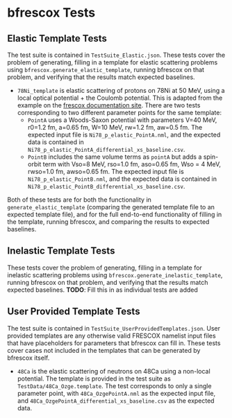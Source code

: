 bfrescox Tests
============================

Elastic Template Tests
----------------------

The test suite is contained in `TestSuite_Elastic.json`. These tests cover the problem of generating, filling in a template for elastic scattering problems using `bfrescox.generate_elastic_template`, running bfrescox on 
that problem, and verifying that the results match expected baselines.

- `78Ni_template` is elastic scattering of protons on 78Ni at 50 MeV, using a local optical potential + the Coulomb potential. This is adapted from the example on the [frescox documentation site](https://www.fresco.org.uk/examples/B1-example-el.in). There are two tests corresponding to two different parameter points for the same template:  
    - `PointA` uses a Woods-Saxon potential with parameters V=40 MeV, r0=1.2 fm, a=0.65 fm, W=10 MeV, rw=1.2 fm, aw=0.5 fm. The expected input file is `Ni78_p_elastic_PointA.nml`, and the expected data is contained in `Ni78_p_elastic_PointA_differential_xs_baseline.csv`.
    - `PointB` includes the same volume terms as `pointA` but adds a spin-orbit term with Vso=8 MeV, rso=1.0 fm, aso=0.65 fm, Wso = 4 MeV, rwso=1.0 fm, awso=0.65 fm. The expected input file is `Ni78_p_elastic_PointB.nml`, and the expected data is contained in `Ni78_p_elastic_PointB_differential_xs_baseline.csv`.

Both of these tests are for both the functionality in `generate_elastic_template` (comparing the generated template file to an expected template file), and for the full end-to-end functionality of filling in the template, running bfrescox, and comparing the results to expected baselines.

Inelastic Template Tests
------------------------
These tests cover the problem of generating, filling in a template for inelastic
scattering problems using `bfrescox.generate_inelastic_template`, running bfrescox on 
that problem, and verifying that the results match expected baselines.
__TODO__: Fill this in as individual tests are added


User Provided Template Tests
----------------------

The test suite is contained in `TestSuite_UserProvidedTemplates.json`. User provided templates are any otherwise valid FRESCOX namelist input files that have placeholders for parameters that bfrescox can fill in. These tests cover cases not included  in the templates that can be generated by bfrescox itself. 

- `48Ca` is the elastic scattering of neutrons on 48Ca using a non-local potential. The template is provided in the test suite as `TestData/48Ca_Ozge.template`. The test corresponds to only a single parameter point, with `48Ca_OzgePointA.nml` as the expected input file, and `48Ca_OzgePointA_differential_xs_baseline.csv` as the expected data.

